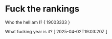 # Fuck the rankings

Who the hell am I?
{ 19003333 }

What fucking year is it?
[ 2025-04-02T19:03:20Z ]
